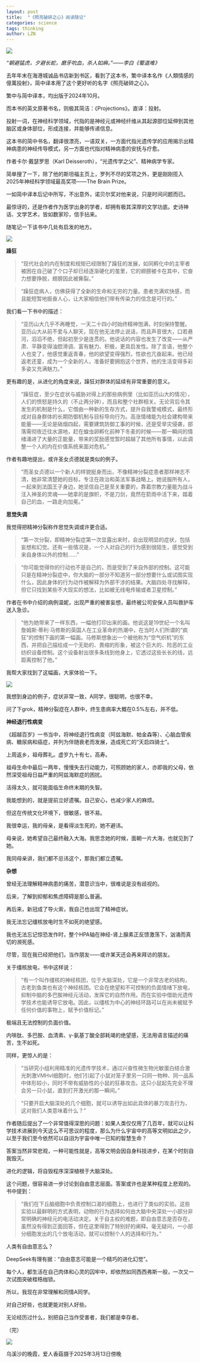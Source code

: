 ```yaml
---
layout: post
title:  "《照亮破碎之心》阅读随记"
categories: science 
tags: thinking
author: LZN
---
```


![](https://i.imgur.com/gDBj1KH.jpeg)

_“朝避猛虎，夕避长蛇，磨牙吮血，杀人如麻。”——李白《蜀道难》_

去年年末在海港城诚品书店新到书区，看到了这本书，繁中译本名作《人類情感的億萬投射》，简中译本用了这个更好听的名字《照亮破碎之心》。

繁中与简中译本，均出版于2024年10月。

而本书的英文原著书名，则极其简洁：《Projections》。直译：投射。

投射一词，在神经科学领域，代指的是神经元或神经纤维从其起源部位延伸到其他脑区或身体部位，形成连接，并能够传递信息。

这本书的简中书名，翻译很漂亮，一语双关，一方面代指光遗传学的应用揭示出精神病患的神经传导模式，另一方面也代指对精神病患的安抚与疗愈。

作者卡尔·戴瑟罗思（Karl Deisseroth），“光遗传学之父”、精神病学专家。

简单搜了一下，除了他的斯坦福主页上，罗列不尽的奖项之外，更是刚刚揽入2025年神经科学领域最高奖项——The Brain Prize。

一如简中译本后记中所写，不出意外，诺贝尔奖对他来说，只是时间问题而已。

最惊讶的，还是作者作为医学出身的学者，却拥有极其深厚的文学功底。史诗神话、文学艺术，皆如数家珍，信手拈来。

随笔记一下该书中几处有启发的地方。

![](https://i.imgur.com/JsJDLG4.jpeg)


**躁狂**

>“现代社会的内在制度和规矩已经限制了躁狂的发展，如同孵化中的主宰者被困在自己破了个口子却已经逐渐硬化的茧里，它的翅膀被卡在其中，它奋力想要挣脱，翅膀因此被撕裂。”

>“躁狂症病人，仿佛获得了全新的生命和无穷的力量。患者充满欢快感，而且能短暂地振奋人心，让大家相信他们带有传染力的信念是可行的。”

我们看一下书中的描述：

>“亚历山大几乎不再睡觉，一天二十四小时始终精神饱满，时刻保持警醒。亚历山大从前不爱与人聊天，现在他无法停止说话，而且声音很大，口若悬河，滔滔不绝，但起初至少是连贯的。他说话的内容也发生了改变——从严肃、平静变得油腔滑调、富有魅力、积极，更具启发性。除了言语，他整个人也变了，他感觉重返青春，他的欲望变得强烈，性欲也亢奋起来。他已经返老还童，成为一个全新的人，准备好要拥抱这个世界，他的生活变得多彩多姿又充满魅力。”

更有趣的是，从进化的角度来说，躁狂对群体的延续有非常重要的意义。

>“躁狂症，至少在症状与威胁对得上的那些病例里（比如亚历山大的情况），人们的愤怒是持久的（不止两分钟），而且和整个社群相关。无论背后令其发生的机制是什么，它借由一种新的生存方式，提升自我警戒模式，最终形成对自身群体的长期防御机制与目标导向行为。高涨情绪能为社会建构带来能量——无论是硝烟四起，需要建筑防御工事的时候，还是受旱灾侵袭，部落需彻夜迁往水源地，赶在蝗虫卵孵化前种下冬麦的时候——那一瞬间的情绪涌进了大量的正能量，带来的奖励感觉暂时超越了其他所有事情，以此调整一个人的内在价值系统来面对危机。”

作者有趣地提出，或许圣女贞德就是类似的例子。

>“而圣女贞德以一个新人的样貌挺身而出，不像精神分裂症患者那样神志不清，她非常清楚她的目标，专注在政治和英法军事战略上。她说服所有人，一起来到法国王子身边，她坚信自己是至关重要的，靠着宗教力量能为战斗注入神圣的灵魂——她拿的是旗帜，不是刀剑，竟然在箭雨中活下来，踏着自己的血，一路走向加冕。”

**思觉失调**

我觉得把精神分裂称作思觉失调或许更合适。

>“第一次分裂，即精神分裂症第一次显露出来时，会出现明显的症状，包括妄想和幻觉。还有一些情况是，一个人对自己的行为感到很陌生，感觉受到来自身体以外的控制……”

>“你可能觉得你的行动也不是自己的，而是受到了来自外部的控制。这可能只是在精神分裂症中，你大脑的一部分不知道另一部分想要什么或试图实现什么，因此身体的行为动作被解释为外部干涉的结果。大脑四处寻找解释，但它只找到某些不大现实的想法，比如被无线电传输或者卫星控制。”

作者在书中介绍的病例温妮，出现严重的被害妄想，最终被公司安保人员叫救护车送入急诊。

>“他为她带来了一样东西，一幅他打印出来的画。他说这是19世纪一个名叫詹姆斯·蒂利·马修斯的英国人在工业革命的热潮中，在当时人们所谓的“疯狂”的控制下画的第一幅画。马修斯想象出一个被他称为“空气织机”的东西，并把自己描绘成一个无助的、畏缩的形象，被这个巨大的、险恶的工业纺织设备控制。这个设备射出很多条线到他身上，它透过这些长长的线，远距离控制了他。”

我帮大家找到了这幅画，大家体验一下。

![](https://i.imgur.com/QrUOd02.png)

我想到身边的例子，症状非常一致，A同学，很聪明，也很不幸。

问了下grok，精神分裂症在人群中，终生患病率大概在0.5%左右，并不低。

**神经退行性病变**

《超越百岁》一书当中，将神经退行性病变（阿兹海默、帕金森等）、心脑血管疾病、糖尿病和癌症，并列为伴随衰老而发展，造成死亡的“天启四骑士”。

上周返乡，祖母葬礼。虚岁九十有七，高寿。

祖母生命中最后一两年，慢慢失去行动能力，可照顾她的家人，亦即我的父母，依然深受祖母日益严重的阿兹海默症的困扰。

活得太久，就可能面临生命终末期的失智。

我能想到的，就是提前立好遗嘱。自己安心，也减少家人的麻烦。

但这在传统文化环境下，很敏感，很不易。

我很幸运，我的母亲，是看得淡生死的，她不避讳。

母亲说，她希望自己最终融入大海。我思念她的时候，面朝一片大海，也就见到了她。

我同母亲讲，我们都不忌讳这个，那我们都立遗嘱。

**杂想**

曾经无法理解精神病患的痛苦，潜意识当中，很难说是没有歧视的。

后来，了解到抑郁和焦虑障碍是那么普遍。

再后来，新冠成了导火索，我自己也出现了精神症状。

我无法忘记缰核放电时生不如死的绝望感。

我也无法忘记惊恐发作时，整个HPA轴在神经-肾上腺素正反馈激荡下，汹涌而真切的濒死感。

尽管，现在我已经把他们，当作朋友——或许某天还会再来拜访的朋友。

关于缰核放电，书中这样说：

>“有一个叫作缰核的神经核团，位于大脑深处，它是一个非常古老的结构，古老到鱼类也有这个神经核团。它会在绝望和不可控制的负面情绪下放电，抑制中脑的多巴胺神经元活动，发挥它的自然作用。而在实验中借助光遗传学技术也能诱导它放电。因此，以缰核为中心的神经环路可以在尚未被赋予任何价值的事物上，赋予价值标记。”

极端且无法控制的负面价值。

内啡肽、多巴胺、血清素、γ-氨基丁酸全部耗竭的绝望感，无法用语言描述的痛苦，生不如死。

同样，更惊人的是：

>“当研究小组利用精准的光遗传学技术，通过兴奋性微生物光敏蛋白结合激光刺激VMHvl细胞时，他们引起了小鼠对笼子里另一只同一物种、同一品系中体形较小，同时不带有威胁性的小鼠的狂暴攻击。这只小鼠起先完全不理会另一只小鼠，直到打开激光的那一瞬间。”

>“只要开启大脑深处的几个细胞，就可以诱导出如此具体的暴力攻击行为，这对我们人类意味着什么？”

作者随后提出了一个非常值得深思的问题：如果人类仅仅用了几百年，就可以让科学技术进展到今天这么不可思议的程度，那么为什么宇宙中的高等文明如此之少，以至于我们至今依然可以自诩为宇宙中唯一已知的智慧生命？

答案当然非常悲观，一种可能性就是，高等文明会因自身科技进步，在某个时刻自我毁灭。

进化的逻辑，将自毁程序深深植根于大脑深处。

这个问题，很容易进一步讨论到自由意志层面。答案或许也是某种程度上悲观的。书中提到：

>“我们在下丘脑细胞中负责控制口渴的细胞上，也进行了类似的实验。这些实验以最鲜明的方式表明，动物的行为选择如何由大脑中央深处一小部分非常明确的神经元的电活动决定。关于自主权的难题，即自由意志是否存在，虽然没有得到正面回答，但在这里得到了特别好的阐释。毫无疑问，一小部分细胞发出的几个放电活动，就可以控制个人的选择和行为。”

人类有自由意志么？

DeepSeek有理有据：“自由意志可能是一个精巧的进化幻觉”。

每个人，都生活在自己肉体和心灵的囚牢中，却依然如同西西弗斯一般，一次又一次试图突破桎梏枷锁。

所以，我现在非常理解和同情A同学。

对自己好些，也就更能对别人好些。

无论经历过什么，别把自己当作受害者，我们都是幸存者。

（完）

![](https://i.imgur.com/fxa1seQ.jpeg)

乌溪沙的晚霞，爱人香菇摄于2025年3月13日傍晚
